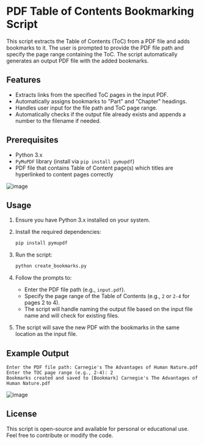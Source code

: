 # PDF Table of Contents Bookmarking Script

This script extracts the Table of Contents (ToC) from a PDF file and adds bookmarks to it. The user is prompted to provide the PDF file path and specify the page range containing the ToC. The script automatically generates an output PDF file with the added bookmarks.

## Features
- Extracts links from the specified ToC pages in the input PDF.
- Automatically assigns bookmarks to "Part" and "Chapter" headings.
- Handles user input for the file path and ToC page range.
- Automatically checks if the output file already exists and appends a number to the filename if needed.

## Prerequisites
- Python 3.x
- `PyMuPDF` library (install via `pip install pymupdf`)
- PDF file that contains Table of Content page(s) which titles are hyperlinked to content pages correctly

![image](https://github.com/user-attachments/assets/102b2033-3458-41b0-b9cd-9cdaf719ba8f)


## Usage

1. Ensure you have Python 3.x installed on your system.
2. Install the required dependencies:
   ```bash
   pip install pymupdf
   ```
3. Run the script:
   ```bash
   python create_bookmarks.py
   ```
4. Follow the prompts to:
   - Enter the PDF file path (e.g., `input.pdf`).
   - Specify the page range of the Table of Contents (e.g., `2` or `2-4` for pages 2 to 4).
   - The script will handle naming the output file based on the input file name and will check for existing files.

5. The script will save the new PDF with the bookmarks in the same location as the input file.

## Example Output

```
Enter the PDF file path: Carnegie's The Advantages of Human Nature.pdf
Enter the TOC page range (e.g., 2-4): 2
Bookmarks created and saved to [Bookmark] Carnegie's The Advantages of Human Nature.pdf
```

![image](https://github.com/user-attachments/assets/aeabf9a5-b233-445b-afd2-871006ad1274)


## License
This script is open-source and available for personal or educational use. Feel free to contribute or modify the code.
```
